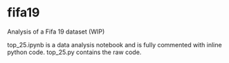 # fifa19
Analysis of a Fifa 19 dataset (WIP)

top_25.ipynb is a data analysis notebook and is fully commented with inline python code.
top_25.py contains the raw code.
